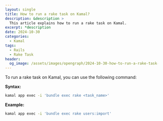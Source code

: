 ```yaml
---
layout: single
title: How to run a rake task on Kamal?
description: &description >
  This article explains how to run a rake task on Kamal.
excerpt: *description
date: 2024-10-30
categories:
  - Kamal
tags:
  - Rails
  - Rake Task
header:
  og_image: /assets/images/opengraph/2024-10-30-how-to-run-a-rake-task-on-kamal.png
---
```


To run a rake task on Kamal, you can use the following command:

**Syntax:**

```bash
kamal app exec -i 'bundle exec rake <task_name>'
```

**Example:**

```bash
kamal app exec -i 'bundle exec rake users:import'
```
